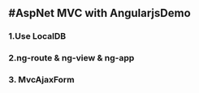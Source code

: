 #AspNet MVC with AngularjsDemo
-
### 1.Use LocalDB
### 2.ng-route & ng-view & ng-app
### 3. MvcAjaxForm

